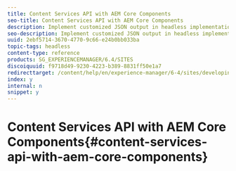 ```yaml
---
title: Content Services API with AEM Core Components
seo-title: Content Services API with AEM Core Components
description: Implement customized JSON output in headless implementations using AEM Core Components.
seo-description: Implement customized JSON output in headless implementations using AEM Core Components.
uuid: 2ebf5714-3670-4770-9c66-e24b0bb033ba
topic-tags: headless
content-type: reference
products: SG_EXPERIENCEMANAGER/6.4/SITES
discoiquuid: f9718d49-9230-4223-b389-8831ff50e1a7
redirecttarget: /content/help/en/experience-manager/6-4/sites/developing/using/json-exporter-components
index: y
internal: n
snippet: y
---
```


# Content Services API with AEM Core Components{#content-services-api-with-aem-core-components}

